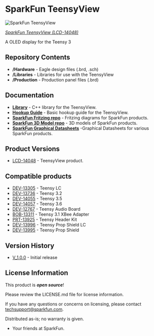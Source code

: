 SparkFun TeensyView
========================================

![SparkFun TeensyView](https://cdn.sparkfun.com/assets/parts/1/1/8/8/0/14113-07.jpg)

[*SparkFun TeensyView (LCD-14048)*](https://www.sparkfun.com/products/14048)

A OLED display for the Teensy 3

Repository Contents
-------------------

* **/Hardware** - Eagle design files (.brd, .sch)
* **/Libraries** - Libraries for use with the TeensyView
* **/Production** - Production panel files (.brd)

Documentation
--------------
* **[Library](https://github.com/sparkfun/SparkFun_TeensyView_Arduino_Library/)** - C++ library for the TeensyView.
* **[Hookup Guide](https://learn.sparkfun.com/tutorials/teensyview-hookup-guide)** - Basic hookup guide for the TeensyView.
* **[SparkFun Fritzing repo](https://github.com/sparkfun/Fritzing_Parts)** - Fritzing diagrams for SparkFun products.
* **[SparkFun 3D Model repo](https://github.com/sparkfun/3D_Models)** - 3D models of SparkFun products. 
* **[SparkFun Graphical Datasheets](https://github.com/sparkfun/Graphical_Datasheets)** -Graphical Datasheets for various SparkFun products.

Product Versions
---------------------------------

* [LCD-14048](https://www.sparkfun.com/products/14048) - TeensyView product.

Compatible products
---------------------------------

* [DEV-13305](https://www.sparkfun.com/products/13305) - Teensy LC
* [DEV-13736](https://www.sparkfun.com/products/13736) - Teensy 3.2
* [DEV-14055](https://www.sparkfun.com/products/14055) - Teensy 3.5
* [DEV-14057](https://www.sparkfun.com/products/14057) - Teensy 3.6
* [DEV-12767](https://www.sparkfun.com/products/12767) - Teensy Audio Board
* [BOB-13311](https://www.sparkfun.com/products/13311) - Teensy 3.1 XBee Adapter
* [PRT-13925](https://www.sparkfun.com/products/13925) - Teensy Header Kit
* [DEV-13996](https://www.sparkfun.com/products/13996) - Teensy Prop Shield LC
* [DEV-13995](https://www.sparkfun.com/products/13995) - Teensy Prop Shield

Version History
---------------
* [V_1.0.0](https://github.com/sparkfun/TeensyView/tree/V_1.0.0) - Initial release

License Information
-------------------

This product is _**open source**_! 

Please review the LICENSE.md file for license information. 

If you have any questions or concerns on licensing, please contact techsupport@sparkfun.com.

Distributed as-is; no warranty is given.

- Your friends at SparkFun.
